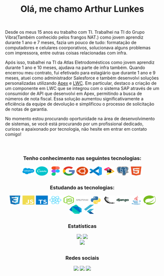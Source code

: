 <div align="center"><h1>Olá, me chamo Arthur Lunkes</h1></div>

  <br>
  
  Desde os meus 15 anos eu trabalho com TI. Trabalhei na TI do Grupo Vibra(Também conhecido pelos frangos NAT.) como jovem aprendiz durante 1 ano e 7 meses, fazia um pouco de tudo: formatação de computadores e celulares coorporativos, solucionava alguns problemas com impressora, entre outras coisas relacionadas com infra.
  
  Após isso, trabalhei na TI da Atlas Eletrodomésticos como jovem aprendiz durante 1 ano e 10 meses, ajudava na parte de infra também. Quando encerrou meu contrato, fui efetivado para estagiário que durante 1 ano e 9 meses, atuei como administrador Salesforce e também desenvolvi soluções personalizadas utilizando [Apex](https://trailhead.salesforce.com/pt-BR/content/learn/projects/quickstart-apex/quickstart-apex-1) e [LWC](https://trailhead.salesforce.com/pt-BR/content/learn/modules/lightning-web-components-basics/discover-lightning-web-components). Em particular, destaco a criação de um componente em LWC que se integrou com o sistema SAP através de um consumidor de API que desenvolvi em Apex, permitindo a busca de números de nota fiscal. Essa solução aumentou significativamente a eficiência da equipe de devolução e simplificou o processo de solicitação de notas de garantia.
  
  No momento estou procurando oportunidade na área de desenvolvimento de sistemas, se você está procurando por um profissional dedicado, curioso e apaixonado por tecnologia, não hesite em entrar em contato comigo!
  
  <br>
  
##

<div align="center">
  <h3>Tenho conhecimento nas seguintes tecnologias:</h3>
 <div style="display: inline_block">
  <img align="center" alt="Salesforce" height="30" width="40" src="https://github.com/devicons/devicon/blob/master/icons/salesforce/salesforce-original.svg">
  <img align="center" alt="Canva" height="30" width="40" src="https://github.com/devicons/devicon/blob/master/icons/canva/canva-original.svg">
  <img align="center" alt="Figma" height="30" width="40" src="https://github.com/devicons/devicon/blob/master/icons/figma/figma-original.svg">
  <img align="center" alt="Google" height="30" width="40" src="https://github.com/devicons/devicon/blob/master/icons/google/google-original.svg">
  <img align="center" alt="Ubuntu" height="30" width="40" src="https://github.com/devicons/devicon/blob/master/icons/ubuntu/ubuntu-plain.svg">
  <img align="center" alt="VSCode" height="30" width="40" src="https://github.com/devicons/devicon/blob/master/icons/vscode/vscode-original.svg">
  <img align="center" alt="Jetbrains" height="30" width="40" src="https://github.com/devicons/devicon/blob/master/icons/jetbrains/jetbrains-original.svg">
  <img align="center" alt="PostgresSQL" height="30" width="40" src="https://github.com/devicons/devicon/blob/master/icons/postgresql/postgresql-original.svg">
  <img align="center" alt="HTML" height="30" width="40" src="https://raw.githubusercontent.com/devicons/devicon/master/icons/html5/html5-original.svg">
 </div>
</div>

##

<div align="center">
  <h3>Estudando as tecnologias:</h3>
<div style="display: inline_block">
  <img align="center" alt="CSS" height="30" width="40" src="https://raw.githubusercontent.com/devicons/devicon/master/icons/css3/css3-original.svg">
  <img align="center" alt="JS" height="30" width="40" src="https://raw.githubusercontent.com/devicons/devicon/master/icons/javascript/javascript-plain.svg">
  <img align="center" alt="TS" height="30" width="40" src="https://github.com/devicons/devicon/blob/master/icons/typescript/typescript-original.svg">
  <img align="center" alt="React" height="30" width="40" src="https://raw.githubusercontent.com/devicons/devicon/master/icons/react/react-original.svg">
  <img align="center" alt="NodeJS" height="30" width="40" src="https://github.com/devicons/devicon/blob/master/icons/nodejs/nodejs-original.svg">
  <img align="center" alt="Express" height="30" width="40" src="https://github.com/devicons/devicon/blob/master/icons/express/express-original-wordmark.svg">
  <img align="center" alt="Python" height="30" width="40" src="https://raw.githubusercontent.com/devicons/devicon/master/icons/python/python-original.svg">
  <img align="center" alt="Flask" height="30" width="40" src="https://github.com/devicons/devicon/blob/master/icons/flask/flask-original.svg">
  <img align="center" alt="Django" height="30" width="40" src="https://github.com/devicons/devicon/blob/master/icons/django/django-plain-wordmark.svg">
  <img align="center" alt="Java" height="30" width="40" src="https://github.com/devicons/devicon/blob/master/icons/java/java-original.svg">
  <img align="center" alt="Spring" height="30" width="40" src="https://github.com/devicons/devicon/blob/master/icons/spring/spring-original.svg">
  <img align="center" alt="Dart" height="30" width="40" src="https://github.com/devicons/devicon/blob/master/icons/dart/dart-original.svg">
  <img align="center" alt="Flutter" height="30" width="40" src="https://github.com/devicons/devicon/blob/master/icons/flutter/flutter-original.svg">
</div>
</div>

##

<div align="center">
  <h3>Estatísticas</h3>
  <img height="180em" src="https://github-readme-stats.vercel.app/api?username=arthurlunkes&show_icons=true&theme=algolia&hide_border=true">
  <img height="180em" src="https://github-readme-stats.vercel.app/api/top-langs/?username=arthurlunkes&layout=compact&theme=algolia&exclude_repo=AtividadeMineracaodeDados,BotEntraNoInstagram,Desafios_Selenium,Projeto_Fullstack_Cadastro_Pessoas&hide_border=true">
</div>
<div align="center">
    <img height="180em" src="https://github-readme-streak-stats.herokuapp.com/?user=arthurlunkes&theme=algolia&hide_border=true"/>
</div>

##

<div align="center">
  <h3>Redes sociais</h3>
  <a href="https://instagram.com/arthur_lunkes" target="_blank"><img src="https://img.shields.io/badge/-Instagram-%23E4405F?style=for-the-badge&logo=instagram&logoColor=white" target="_blank"></a>
  <a href = "mailto:arthur.lunkes2017@gmail.com"><img src="https://img.shields.io/badge/-Gmail-%23333?style=for-the-badge&logo=gmail&logoColor=white" target="_blank"></a>
  <a href="https://www.linkedin.com/in/arthur-lunkes-332426191/" target="_blank"><img src="https://img.shields.io/badge/-LinkedIn-%230077B5?style=for-the-badge&logo=linkedin&logoColor=white" target="_blank"></a>
</div>
